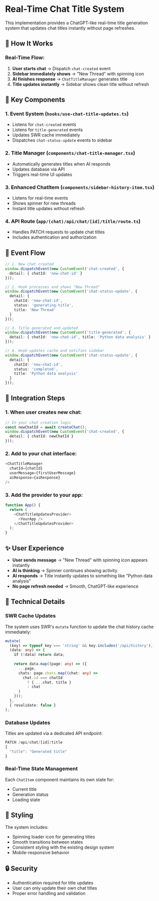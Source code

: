 # Real-Time Chat Title System

This implementation provides a ChatGPT-like real-time title generation system that updates chat titles instantly without page refreshes.

## 🎯 How It Works

### Real-Time Flow:
1. **User starts chat** → Dispatch `chat-created` event
2. **Sidebar immediately shows** → "New Thread" with spinning icon
3. **AI finishes response** → `ChatTitleManager` generates title
4. **Title updates instantly** → Sidebar shows clean title without refresh

## 📁 Key Components

### 1. Event System (`hooks/use-chat-title-updates.ts`)
- Listens for `chat-created` events
- Listens for `title-generated` events
- Updates SWR cache immediately
- Dispatches `chat-status-update` events to sidebar

### 2. Title Manager (`components/chat-title-manager.tsx`)
- Automatically generates titles when AI responds
- Updates database via API
- Triggers real-time UI updates

### 3. Enhanced ChatItem (`components/sidebar-history-item.tsx`)
- Listens for real-time events
- Shows spinner for new threads
- Instant title updates without refresh

### 4. API Route (`app/(chat)/api/chat/[id]/title/route.ts`)
- Handles PATCH requests to update chat titles
- Includes authentication and authorization

## 🔄 Event Flow

```typescript
// 1. New chat created
window.dispatchEvent(new CustomEvent('chat-created', {
  detail: { chatId: 'new-chat-id' }
}));

// 2. Hook processes and shows "New Thread"
window.dispatchEvent(new CustomEvent('chat-status-update', {
  detail: { 
    chatId: 'new-chat-id', 
    status: 'generating-title',
    title: 'New Thread' 
  }
}));

// 3. Title generated and updated
window.dispatchEvent(new CustomEvent('title-generated', {
  detail: { chatId: 'new-chat-id', title: 'Python data analysis' }
}));

// 4. Hook updates cache and notifies sidebar
window.dispatchEvent(new CustomEvent('chat-status-update', {
  detail: { 
    chatId: 'new-chat-id', 
    status: 'completed',
    title: 'Python data analysis' 
  }
}));
```

## 🚀 Integration Steps

### 1. When user creates new chat:
```typescript
// In your chat creation logic
const newChatId = await createChat();
window.dispatchEvent(new CustomEvent('chat-created', {
  detail: { chatId: newChatId }
}));
```

### 2. Add to your chat interface:
```typescript
<ChatTitleManager 
  chatId={chatId}
  userMessage={firstUserMessage}
  aiResponse={aiResponse}
/>
```

### 3. Add the provider to your app:
```typescript
function App() {
  return (
    <ChatTitleUpdatesProvider>
      <YourApp />
    </ChatTitleUpdatesProvider>
  );
}
```

## ✨ User Experience

- **User sends message** → "New Thread" with spinning icon appears instantly
- **AI is thinking** → Spinner continues showing activity
- **AI responds** → Title instantly updates to something like "Python data analysis"
- **No page refresh needed** → Smooth, ChatGPT-like experience

## 🔧 Technical Details

### SWR Cache Updates
The system uses SWR's `mutate` function to update the chat history cache immediately:

```typescript
mutate(
  (key) => typeof key === 'string' && key.includes('/api/history'),
  (data: any) => {
    if (!data) return data;
    
    return data.map((page: any) => ({
      ...page,
      chats: page.chats.map((chat: any) => 
        chat.id === chatId 
          ? { ...chat, title }
          : chat
      )
    }));
  },
  { revalidate: false }
);
```

### Database Updates
Titles are updated via a dedicated API endpoint:

```typescript
PATCH /api/chat/[id]/title
{
  "title": "Generated title"
}
```

### Real-Time State Management
Each `ChatItem` component maintains its own state for:
- Current title
- Generation status
- Loading state

## 🎨 Styling

The system includes:
- Spinning loader icon for generating titles
- Smooth transitions between states
- Consistent styling with the existing design system
- Mobile-responsive behavior

## 🔒 Security

- Authentication required for title updates
- User can only update their own chat titles
- Proper error handling and validation 